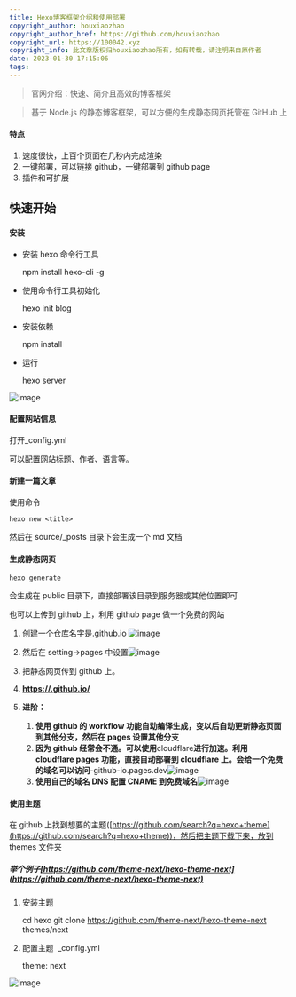 ```yaml
---
title: Hexo博客框架介绍和使用部署
copyright_author: houxiaozhao
copyright_author_href: https://github.com/houxiaozhao
copyright_url: https://100042.xyz
copyright_info: 此文章版权归houxiaozhao所有，如有转载，请注明来自原作者
date: 2023-01-30 17:15:06
tags:
---
```


> 官网介绍：快速、简介且高效的博客框架

> 基于 Node.js 的静态博客框架，可以方便的生成静态网页托管在 GitHub 上

#### 特点

1.  速度很快，上百个页面在几秒内完成渲染
2.  一键部署，可以链接 github，一键部署到 github page
3.  插件和可扩展

## 快速开始

#### 安装

- 安装 hexo 命令行工具

  npm install hexo-cli -g

- 使用命令行工具初始化

  hexo init blog

- 安装依赖

  npm install

- 运行

  hexo server

![image](https://alidocs.oss-cn-zhangjiakou.aliyuncs.com/res/1Lk3lbMrLdM3Om96/img/64cfe5e1-7d34-4b54-9d45-eba3b424d986.png)

#### 配置网站信息

打开\_config.yml

可以配置网站标题、作者、语言等。

#### 新建一篇文章

使用命令

    hexo new <title>

然后在 source/\_posts 目录下会生成一个 md 文档

#### 生成静态网页

    hexo generate

会生成在 public 目录下，直接部署该目录到服务器或其他位置即可

也可以上传到 github 上，利用 github page 做一个免费的网站

1.  创建一个仓库名字是<username>.github.io ​![image](https://alidocs.oss-cn-zhangjiakou.aliyuncs.com/res/1Lk3lbMrLdM3Om96/img/57a09234-253c-4ef8-aef9-e55e29f207c5.png)
2.  然后在 setting->pages 中设置![image](https://alidocs.oss-cn-zhangjiakou.aliyuncs.com/res/1Lk3lbMrLdM3Om96/img/d3d8b72a-fd22-4a13-a6f0-2275fe066f35.png)
3.  把静态网页传到 github 上。
4.  [**https://<username>.github.io/**](https://houxiaozhao.github.io/)
5.  **进阶：**

    1.  **使用 github 的 workflow 功能自动编译生成，变以后自动更新静态页面到其他分支，然后在 pages 设置其他分支**
    2.  **因为 github 经常会不通。可以使用**cloudflare**进行加速。利用 cloudflare pages 功能，直接自动部署到 cloudflare 上。会给一个免费的域名可以访问**<username>-github-io.pages.dev **​**![image](https://alidocs.oss-cn-zhangjiakou.aliyuncs.com/res/1Lk3lbMrLdM3Om96/img/1c57e13a-f327-45b6-a352-defae216a226.png)
    3.  **使用自己的域名 DNS 配置 CNAME 到免费域名**![image](https://alidocs.oss-cn-zhangjiakou.aliyuncs.com/res/1Lk3lbMrLdM3Om96/img/359ada81-3a43-4c01-bf5f-9b6914b8027e.png)

#### 使用主题

在 github 上找到想要的主题([https://github.com/search?q=hexo+theme](https://github.com/search?q=hexo+theme))，然后把主题下载下来，放到 themes 文件夹

##### 举个例子[https://github.com/theme-next/hexo-theme-next](https://github.com/theme-next/hexo-theme-next)

1.  安装主题

    cd hexo
    git clone https://github.com/theme-next/hexo-theme-next themes/next

2.  配置主题  _config.yml

    theme: next

![image](https://alidocs.oss-cn-zhangjiakou.aliyuncs.com/res/1Lk3lbMrLdM3Om96/img/0664c578-344e-4c4d-9185-c851793254e7.png)
